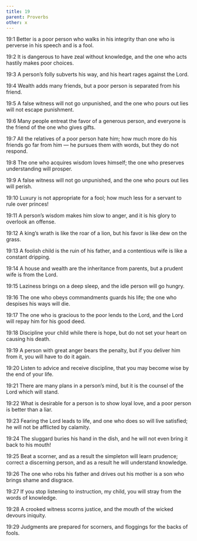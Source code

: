 ```yaml
---
title: 19
parent: Proverbs
other: x
---
```


<a name="19:1">19:1</a> Better is a poor person who walks in his integrity than one who is perverse in his speech and is a fool.

<a name="19:2">19:2</a> It is dangerous to have zeal without knowledge, and the one who acts hastily makes poor choices.

<a name="19:3">19:3</a> A person’s folly subverts his way, and his heart rages against the Lord.

<a name="19:4">19:4</a> Wealth adds many friends, but a poor person is separated from his friend.

<a name="19:5">19:5</a> A false witness will not go unpunished, and the one who pours out lies will not escape punishment.

<a name="19:6">19:6</a> Many people entreat the favor of a generous person, and everyone is the friend of the one who gives gifts.

<a name="19:7">19:7</a> All the relatives of a poor person hate him; how much more do his friends go far from him —  he pursues them with words, but they do not respond.

<a name="19:8">19:8</a> The one who acquires wisdom loves himself; the one who preserves understanding will prosper.

<a name="19:9">19:9</a> A false witness will not go unpunished, and the one who pours out lies will perish.

<a name="19:10">19:10</a> Luxury is not appropriate for a fool; how much less for a servant to rule over princes!

<a name="19:11">19:11</a> A person’s wisdom makes him slow to anger, and it is his glory to overlook an offense.

<a name="19:12">19:12</a> A king’s wrath is like the roar of a lion, but his favor is like dew on the grass.

<a name="19:13">19:13</a> A foolish child is the ruin of his father, and a contentious wife is like a constant dripping.

<a name="19:14">19:14</a> A house and wealth are the inheritance from parents, but a prudent wife is from the Lord.

<a name="19:15">19:15</a> Laziness brings on a deep sleep, and the idle person will go hungry.

<a name="19:16">19:16</a> The one who obeys commandments guards his life; the one who despises his ways will die.

<a name="19:17">19:17</a> The one who is gracious to the poor lends to the Lord, and the Lord will repay him for his good deed.

<a name="19:18">19:18</a> Discipline your child while there is hope, but do not set your heart on causing his death.

<a name="19:19">19:19</a> A person with great anger bears the penalty, but if you deliver him from it, you will have to do it again.

<a name="19:20">19:20</a> Listen to advice and receive discipline, that you may become wise by the end of your life.

<a name="19:21">19:21</a> There are many plans in a person’s mind, but it is the counsel of the Lord which will stand.

<a name="19:22">19:22</a> What is desirable for a person is to show loyal love, and a poor person is better than a liar.

<a name="19:23">19:23</a> Fearing the Lord leads to life, and one who does so will live satisfied; he will not be afflicted by calamity.

<a name="19:24">19:24</a> The sluggard buries his hand in the dish, and he will not even bring it back to his mouth!

<a name="19:25">19:25</a> Beat a scorner, and as a result the simpleton will learn prudence; correct a discerning person, and as a result he will understand knowledge.

<a name="19:26">19:26</a> The one who robs his father and drives out his mother is a son who brings shame and disgrace.

<a name="19:27">19:27</a> If you stop listening to instruction, my child, you will stray from the words of knowledge.

<a name="19:28">19:28</a> A crooked witness scorns justice, and the mouth of the wicked devours iniquity.

<a name="19:29">19:29</a> Judgments are prepared for scorners, and floggings for the backs of fools.
